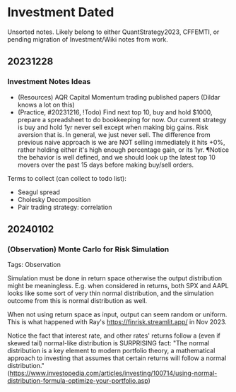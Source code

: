 # Investment Dated

Unsorted notes. Likely belong to either QuantStrategy2023, CFFEMTI, or pending migration of Investment/Wiki notes from work.

## 20231228

### Investment Notes Ideas

* (Resources) AQR Capital Momentum trading published papers (Dildar knows a lot on this)
* (Practice, #20231216, !Todo) Find next top 10, buy and hold $1000, prepare a spreadsheet to do bookkeeping for now. Our current strategy is buy and hold 1yr never sell except when making big gains. Risk aversion that is. In general, we just never sell. The difference from previous naive approach is we are NOT selling immediately it hits +0%, rather holding either it's high enough percentage gain, or its 1yr. ¶Notice the behavior is well defined, and we should look up the latest top 10 movers over the past 15 days before making buy/sell orders.

Terms to collect (can collect to todo list):

* Seagul spread
* Cholesky Decomposition
* Pair trading strategy: correlation

## 20240102

### (Observation) Monte Carlo for Risk Simulation

Tags: Observation

Simulation must be done in return space otherwise the output distribution might be meaningless. E.g. when considered in returns, both SPX and AAPL looks like some sort of very thin normal distribution, and the simulation outcome from this is normal distribution as well.

When not using return space as input, output can seem random or uniform. This is what happened with Ray's https://finrisk.streamlit.app/ in Nov 2023.

Notice the fact that interest rate, and other rates' returns follow a (even if skewed tail) normal-like distribution is SURPRISING fact: "The normal distribution is a key element to modern portfolio theory, a mathematical approach to investing that assumes that certain returns will follow a normal distribution." (https://www.investopedia.com/articles/investing/100714/using-normal-distribution-formula-optimize-your-portfolio.asp)